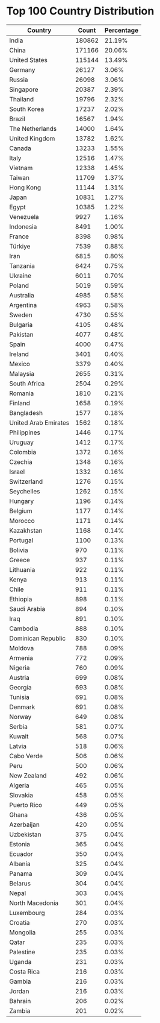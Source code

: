 # Top 100 Country Distribution
| Country | Count | Percentage |
|----|----|----|
| India | 180862 | 21.19% |
| China | 171166 | 20.06% |
| United States | 115144 | 13.49% |
| Germany | 26127 | 3.06% |
| Russia | 26098 | 3.06% |
| Singapore | 20387 | 2.39% |
| Thailand | 19796 | 2.32% |
| South Korea | 17237 | 2.02% |
| Brazil | 16567 | 1.94% |
| The Netherlands | 14000 | 1.64% |
| United Kingdom | 13782 | 1.62% |
| Canada | 13233 | 1.55% |
| Italy | 12516 | 1.47% |
| Vietnam | 12338 | 1.45% |
| Taiwan | 11709 | 1.37% |
| Hong Kong | 11144 | 1.31% |
| Japan | 10831 | 1.27% |
| Egypt | 10385 | 1.22% |
| Venezuela | 9927 | 1.16% |
| Indonesia | 8491 | 1.00% |
| France | 8398 | 0.98% |
| Türkiye | 7539 | 0.88% |
| Iran | 6815 | 0.80% |
| Tanzania | 6424 | 0.75% |
| Ukraine | 6011 | 0.70% |
| Poland | 5019 | 0.59% |
| Australia | 4985 | 0.58% |
| Argentina | 4963 | 0.58% |
| Sweden | 4730 | 0.55% |
| Bulgaria | 4105 | 0.48% |
| Pakistan | 4077 | 0.48% |
| Spain | 4000 | 0.47% |
| Ireland | 3401 | 0.40% |
| Mexico | 3379 | 0.40% |
| Malaysia | 2655 | 0.31% |
| South Africa | 2504 | 0.29% |
| Romania | 1810 | 0.21% |
| Finland | 1658 | 0.19% |
| Bangladesh | 1577 | 0.18% |
| United Arab Emirates | 1562 | 0.18% |
| Philippines | 1446 | 0.17% |
| Uruguay | 1412 | 0.17% |
| Colombia | 1372 | 0.16% |
| Czechia | 1348 | 0.16% |
| Israel | 1332 | 0.16% |
| Switzerland | 1276 | 0.15% |
| Seychelles | 1262 | 0.15% |
| Hungary | 1196 | 0.14% |
| Belgium | 1177 | 0.14% |
| Morocco | 1171 | 0.14% |
| Kazakhstan | 1168 | 0.14% |
| Portugal | 1100 | 0.13% |
| Bolivia | 970 | 0.11% |
| Greece | 937 | 0.11% |
| Lithuania | 922 | 0.11% |
| Kenya | 913 | 0.11% |
| Chile | 911 | 0.11% |
| Ethiopia | 898 | 0.11% |
| Saudi Arabia | 894 | 0.10% |
| Iraq | 891 | 0.10% |
| Cambodia | 888 | 0.10% |
| Dominican Republic | 830 | 0.10% |
| Moldova | 788 | 0.09% |
| Armenia | 772 | 0.09% |
| Nigeria | 760 | 0.09% |
| Austria | 699 | 0.08% |
| Georgia | 693 | 0.08% |
| Tunisia | 691 | 0.08% |
| Denmark | 691 | 0.08% |
| Norway | 649 | 0.08% |
| Serbia | 581 | 0.07% |
| Kuwait | 568 | 0.07% |
| Latvia | 518 | 0.06% |
| Cabo Verde | 506 | 0.06% |
| Peru | 500 | 0.06% |
| New Zealand | 492 | 0.06% |
| Algeria | 465 | 0.05% |
| Slovakia | 458 | 0.05% |
| Puerto Rico | 449 | 0.05% |
| Ghana | 436 | 0.05% |
| Azerbaijan | 420 | 0.05% |
| Uzbekistan | 375 | 0.04% |
| Estonia | 365 | 0.04% |
| Ecuador | 350 | 0.04% |
| Albania | 325 | 0.04% |
| Panama | 309 | 0.04% |
| Belarus | 304 | 0.04% |
| Nepal | 303 | 0.04% |
| North Macedonia | 301 | 0.04% |
| Luxembourg | 284 | 0.03% |
| Croatia | 270 | 0.03% |
| Mongolia | 255 | 0.03% |
| Qatar | 235 | 0.03% |
| Palestine | 235 | 0.03% |
| Uganda | 231 | 0.03% |
| Costa Rica | 216 | 0.03% |
| Gambia | 216 | 0.03% |
| Jordan | 216 | 0.03% |
| Bahrain | 206 | 0.02% |
| Zambia | 201 | 0.02% |
